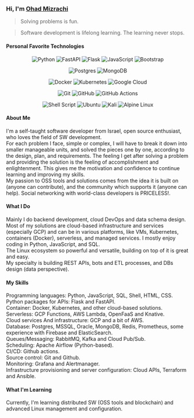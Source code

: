###  Hi, I'm [Ohad Mizrachi](https://github.com/ohad24)

> Solving problems is fun.

> Software development is lifelong learning. The learning never stops.

#### Personal Favorite Technologies
<div align="center">

![Python](https://img.shields.io/badge/python-3670A0?style=for-the-badge&logo=python&logoColor=ffdd54)
![FastAPI](https://img.shields.io/badge/FastAPI-005571?style=for-the-badge&logo=fastapi)
![Flask](https://img.shields.io/badge/flask-%23000.svg?style=for-the-badge&logo=flask&logoColor=white)
![JavaScript](https://img.shields.io/badge/javascript-%23323330.svg?style=for-the-badge&logo=javascript&logoColor=%23F7DF1E)
![Bootstrap](https://img.shields.io/badge/bootstrap-%23563D7C.svg?style=for-the-badge&logo=bootstrap&logoColor=white)

![Postgres](https://img.shields.io/badge/postgres-%23316192.svg?style=for-the-badge&logo=postgresql&logoColor=white)
![MongoDB](https://img.shields.io/badge/MongoDB-%234ea94b.svg?style=for-the-badge&logo=mongodb&logoColor=white)

![Docker](https://img.shields.io/badge/docker-%230db7ed.svg?style=for-the-badge&logo=docker&logoColor=white)
![Kubernetes](https://img.shields.io/badge/kubernetes-%23326ce5.svg?style=for-the-badge&logo=kubernetes&logoColor=white)
![Google Cloud](https://img.shields.io/badge/GoogleCloud-%234285F4.svg?style=for-the-badge&logo=google-cloud&logoColor=white)

![Git](https://img.shields.io/badge/git-%23F05033.svg?style=for-the-badge&logo=git&logoColor=white)
![GitHub](https://img.shields.io/badge/github-%23121011.svg?style=for-the-badge&logo=github&logoColor=white)
![GitHub Actions](https://img.shields.io/badge/github%20actions-%232671E5.svg?style=for-the-badge&logo=githubactions&logoColor=white)


![Shell Script](https://img.shields.io/badge/shell_script-%23121011.svg?style=for-the-badge&logo=gnu-bash&logoColor=white)
![Ubuntu](https://img.shields.io/badge/Ubuntu-E95420?style=for-the-badge&logo=ubuntu&logoColor=white)
![Kali](https://img.shields.io/badge/Kali-268BEE?style=for-the-badge&logo=kalilinux&logoColor=white)
![Alpine Linux](https://img.shields.io/badge/Alpine_Linux-%230D597F.svg?style=for-the-badge&logo=alpine-linux&logoColor=white)

</div>

#### About Me
I'm a self-taught software developer from Israel, open source enthusiast, who loves the field of SW development.  
For each problem I face, simple or complex, I will have to break it down into smaller manageable units, and solved the pieces one by one, according to the design, plan, and requirements. The feeling I get after solving a problem and providing the solution is the feeling of accomplishment and enlightenment. This gives me the motivation and confidence to continue learning and improving my skills.  
My passion to OSS tools and solutions comes from the idea it is built on (anyone can contribute), and the community which supports it (anyone can help). Social networking with world-class developers is PRICELESS!.

#### What I Do
Mainly I do backend development, cloud DevOps and data schema design. Most of my solutions are cloud-based infrastructure and services (especially GCP) and can be in various platforms, like VMs, Kubernetes, containers (Docker), serverless, and managed services.
I mostly enjoy coding in Python, JavaScript, and SQL.  
The Linux ecosystem so powerful and versatile, building on top of it is great and easy.  
My specialty is building REST APIs, bots and ETL processes, and DBs design (data perspective).

#### My Skills
Programming languages: Python, JavaScript, SQL, Shell, HTML, CSS.  
Python packages for APIs: Flask and FastAPI.  
Container: Docker, Kubernetes, and other cloud-based solutions.  
Serverless: GCP Functions, AWS Lambda, OpenFaaS and Knative.  
Cloud services And infrastructure: GCP and a bit of AWS.  
Database: Postgres, MSSQL, Oracle, MongoDB, Redis, Prometheus, some experience with Firebase and ElasticSearch.  
Queues/Messaging: RabbitMQ, Kafka and Cloud Pub/Sub.  
Scheduling: Apache Airflow (Python-based).  
CI/CD: Github actions.  
Source control: Git and Github.  
Monitoring: Grafana and Alertmanager.  
Infrastructure provisioning and server configuration: Cloud APIs, Terraform and Ansible.

#### What I'm Learning
Currently, I'm learning distributed SW (OSS tools and blockchain) and advanced Linux management and configuration.
